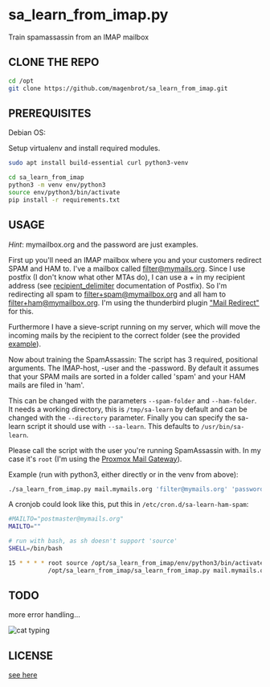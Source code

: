 # sa_learn_from_imap.py

Train spamassassin from an IMAP mailbox

## CLONE THE REPO

```bash
cd /opt
git clone https://github.com/magenbrot/sa_learn_from_imap.git
```

## PREREQUISITES

Debian OS:

Setup virtualenv and install required modules.

```bash
sudo apt install build-essential curl python3-venv

cd sa_learn_from_imap
python3 -m venv env/python3
source env/python3/bin/activate
pip install -r requirements.txt
```

## USAGE

_Hint_: mymailbox.org and the password are just examples.

First up you'll need an IMAP mailbox where you and your customers redirect SPAM and HAM to. I've a mailbox called 
filter@mymails.org. Since I use postfix (I don't know what other MTAs do), I can use a + in my recipient address (see 
[recipient_delimiter](http://www.postfix.org/postconf.5.html#recipient_delimiter) documentation of Postfix). So 
I'm redirecting all spam to filter+spam@mymailbox.org and all ham to filter+ham@mymailbox.org. I'm using the thunderbird plugin ["Mail Redirect"](https://addons.thunderbird.net/de/thunderbird/addon/mailredirect/) for this.

Furthermore I have a sieve-script running on my server, which will move the incoming mails by the recipient to the 
correct folder (see the provided [example](sieve-filter.txt)).

Now about training the SpamAssassin: The script has 3 required, positional arguments. The IMAP-host, -user and the 
-password. By default it assumes that your SPAM mails are sorted in a folder called 'spam' and your HAM mails are 
filed in 'ham'.

This can be changed with the parameters ```--spam-folder``` and ```--ham-folder```. It needs a working directory, this 
is ```/tmp/sa-learn``` by default and can be changed with the ```--directory``` parameter. Finally you can specify the 
sa-learn script it should use with ```--sa-learn```. This defaults to ```/usr/bin/sa-learn```.

Please call the script with the user you're running SpamAssassin with. In my case it's ```root``` (I'm using the 
[Proxmox Mail Gateway](https://www.proxmox.com/en/proxmox-mail-gateway)).

Example (run with python3, either directly or in the venv from above):
```bash
./sa_learn_from_imap.py mail.mymails.org 'filter@mymails.org' 'password123$'
```

A cronjob could look like this, put this in ```/etc/cron.d/sa-learn-ham-spam```:
```bash
#MAILTO="postmaster@mymails.org"
MAILTO=""

# run with bash, as sh doesn't support 'source'
SHELL=/bin/bash

15 * * * * root source /opt/sa_learn_from_imap/env/python3/bin/activate && \\
           /opt/sa_learn_from_imap/sa_learn_from_imap.py mail.mymails.org 'filter@mymails.org' 'password123$'
```

## TODO

more error handling...

![cat typing](https://i.imgur.com/U47uVtE.gif)

## LICENSE

[see here](LICENSE)
